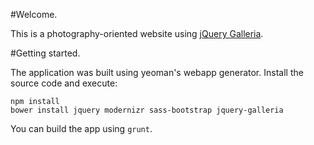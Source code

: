 #Welcome.

This is a photography-oriented website using [jQuery Galleria](galleria.io).

#Getting started.

The application was built using yeoman's webapp generator. Install the source code and execute:
```
npm install
bower install jquery modernizr sass-bootstrap jquery-galleria
```
You can build the app using `grunt`.